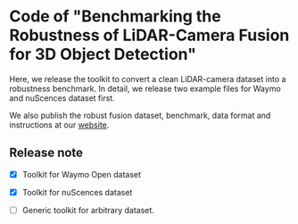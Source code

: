 # Code of "Benchmarking the Robustness of LiDAR-Camera Fusion for 3D Object Detection"

Here, we release the toolkit to convert a clean LiDAR-camera dataset into a robustness benchmark. In detail, we release two example files for Waymo and nuScences dataset first. 

We also publish the robust fusion dataset, benchmark, data format and instructions at our [website](https://anonymous-benchmark.github.io/robust-benchmark-website2/).

## Release note
- [x] Toolkit for Waymo Open dataset
- [x] Toolkit for nuScences dataset
- [ ] Generic toolkit for arbitrary dataset. 

